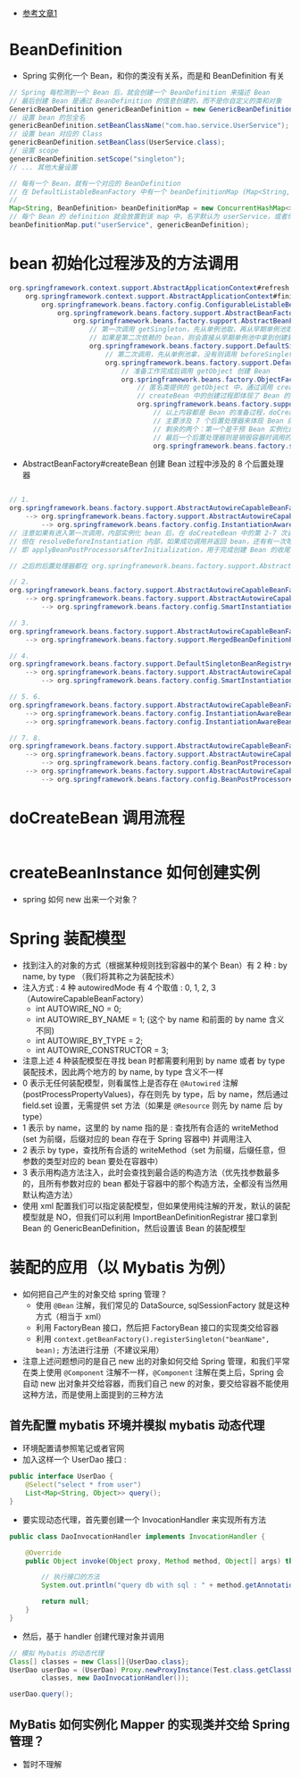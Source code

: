 - [参考文章1](https://juejin.im/post/5bc5c88df265da0b001f5dee)

# BeanDefinition

- Spring 实例化一个 Bean，和你的类没有关系，而是和 BeanDefinition 有关

```java
// Spring 每检测到一个 Bean 后，就会创建一个 BeanDefinition 来描述 Bean
// 最后创建 Bean 是通过 BeanDefinition 的信息创建的，而不是你自定义的类和对象
GenericBeanDefinition genericBeanDefinition = new GenericBeanDefinition();
// 设置 bean 的包全名
genericBeanDefinition.setBeanClassName("com.hao.service.UserService");
// 设置 bean 对应的 Class
genericBeanDefinition.setBeanClass(UserService.class);
// 设置 scope
genericBeanDefinition.setScope("singleton");
// ... 其他大量设置

// 每有一个 Bean，就有一个对应的 BeanDefinition
// 在 DefaultListableBeanFactory 中有一个 beanDefinitionMap (Map<String, BeanDefinition>)
//
Map<String, BeanDefinition> beanDefinitionMap = new ConcurrentHashMap<>();
// 每个 Bean 的 definition 就会放置到该 map 中，名字默认为 userService，或者你指定了就是你指定的
beanDefinitionMap.put("userService", genericBeanDefinition);
```


# bean 初始化过程涉及的方法调用

```java
org.springframework.context.support.AbstractApplicationContext#refresh
    org.springframework.context.support.AbstractApplicationContext#finishBeanFactoryInitialization
        org.springframework.beans.factory.config.ConfigurableListableBeanFactory#preInstantiateSingletons
            org.springframework.beans.factory.support.AbstractBeanFactory#getBean(java.lang.String)
                org.springframework.beans.factory.support.AbstractBeanFactory#doGetBean
                    // 第一次调用 getSingleton，先从单例池取，再从早期单例池取，主要为了解决循环依赖问题，如果是创建 Bean，此次返回 null
                    // 如果是第二次依赖的 bean，则会直接从早期单例池中拿到创建到一半的 bean
                    org.springframework.beans.factory.support.DefaultSingletonBeanRegistry#getSingleton(java.lang.String)
                        // 第二次调用，先从单例池拿，没有则调用 beforeSingletonCreation 标记准备创建，
                        org.springframework.beans.factory.support.DefaultSingletonBeanRegistry#getSingleton(java.lang.String, org.springframework.beans.factory.ObjectFactory<?>)
                            // 准备工作完成后调用 getObject 创建 Bean
                            org.springframework.beans.factory.ObjectFactory#getObject
                                // 匿名类提供的 getObject 中，通过调用 createBean 来创建 Bean
                                // createBean 中的创建过程即体现了 Bean 的生命周期（主要通过 9 个后置处理器体现）
                                org.springframework.beans.factory.support.AbstractBeanFactory#createBean
                                    // 以上内容都是 Bean 的准备过程，doCreateBean 用于创建 Bean
                                    // 主要涉及 7 个后置处理器来体现 Bean 的生命周期， 9 - 7 = 2
                                    // 剩余的两个：第一个是干预 Bean 实例化的后置处理器，如果其创建了 Bean 则不会调用 doCreateBean
                                    // 最后一个后置处理器则是销毁容器时调用的收尾工作
                                    org.springframework.beans.factory.support.AbstractAutowireCapableBeanFactory#doCreateBean
```

- AbstractBeanFactory#createBean 创建 Bean 过程中涉及的 8 个后置处理器

```java

// 1.
org.springframework.beans.factory.support.AbstractAutowireCapableBeanFactory#resolveBeforeInstantiation
    --> org.springframework.beans.factory.support.AbstractAutowireCapableBeanFactory#applyBeanPostProcessorsBeforeInstantiation
        --> org.springframework.beans.factory.config.InstantiationAwareBeanPostProcessor#postProcessBeforeInstantiation
// 注意如果有进入第一次调用，内部实例化 bean 后，在 doCreateBean 中的第 2-7 次调用就不再执行
// 但在 resolveBeforeInstantiation 内部，如果成功调用并返回 bean，还有有一次等价的第 8 次调用，
// 即 applyBeanPostProcessorsAfterInitialization，用于完成创建 Bean 的收尾工作

// 之后的后置处理器都在 org.springframework.beans.factory.support.AbstractAutowireCapableBeanFactory#doCreateBean 中调用

// 2.
org.springframework.beans.factory.support.AbstractAutowireCapableBeanFactory#createBeanInstance
    --> org.springframework.beans.factory.support.AbstractAutowireCapableBeanFactory#determineConstructorsFromBeanPostProcessors
        --> org.springframework.beans.factory.config.SmartInstantiationAwareBeanPostProcessor#determineCandidateConstructors

// 3.
org.springframework.beans.factory.support.AbstractAutowireCapableBeanFactory#applyMergedBeanDefinitionPostProcessors
    --> org.springframework.beans.factory.support.MergedBeanDefinitionPostProcessor#postProcessMergedBeanDefinition

// 4.
org.springframework.beans.factory.support.DefaultSingletonBeanRegistry#addSingletonFactory
    --> org.springframework.beans.factory.support.AbstractAutowireCapableBeanFactory#getEarlyBeanReference
        --> org.springframework.beans.factory.config.SmartInstantiationAwareBeanPostProcessor#getEarlyBeanReference

// 5. 6.
org.springframework.beans.factory.support.AbstractAutowireCapableBeanFactory#populateBean
    --> org.springframework.beans.factory.config.InstantiationAwareBeanPostProcessor#postProcessAfterInstantiation
    --> org.springframework.beans.factory.config.InstantiationAwareBeanPostProcessor#postProcessProperties

// 7. 8.
org.springframework.beans.factory.support.AbstractAutowireCapableBeanFactory#initializeBean(java.lang.String, java.lang.Object, org.springframework.beans.factory.support.RootBeanDefinition)
    --> org.springframework.beans.factory.support.AbstractAutowireCapableBeanFactory#applyBeanPostProcessorsBeforeInitialization
        --> org.springframework.beans.factory.config.BeanPostProcessor#postProcessBeforeInitialization
    --> org.springframework.beans.factory.support.AbstractAutowireCapableBeanFactory#applyBeanPostProcessorsAfterInitialization
        --> org.springframework.beans.factory.config.BeanPostProcessor#postProcessAfterInitialization
```


# doCreateBean 调用流程

```java

```

# createBeanInstance 如何创建实例

- spring 如何 new 出来一个对象？


# Spring 装配模型

- 找到注入的对象的方式（根据某种规则找到容器中的某个 Bean）有 2 种 : by name, by type （我们将其称之为装配技术）
- 注入方式 : 4 种 autowiredMode 有 4 个取值 : 0, 1, 2, 3 （AutowireCapableBeanFactory）
    - int AUTOWIRE_NO = 0;
    - int AUTOWIRE_BY_NAME = 1; (这个 by name 和前面的 by name 含义不同)
    - int AUTOWIRE_BY_TYPE = 2;
    - int AUTOWIRE_CONSTRUCTOR = 3;
- 注意上述 4 种装配模型在寻找 bean 时都需要利用到 by name 或者 by type 装配技术，因此两个地方的 by name, by type 含义不一样
- 0 表示无任何装配模型，则看属性上是否存在 `@Autowired` 注解(postProcessPropertyValues)，存在则先 by type，后 by name，然后通过 field.set 设置，无需提供 set 方法（如果是 `@Resource` 则先 by name 后 by type）
- 1 表示 by name，这里的 by name 指的是 : 查找所有合适的 writeMethod (set 为前缀，后缀对应的 bean 存在于 Spring 容器中) 并调用注入
- 2 表示 by type，查找所有合适的 writeMethod（set 为前缀，后缀任意，但参数的类型对应的 bean 要处在容器中）
- 3 表示用构造方法注入，此时会查找到最合适的构造方法（优先找参数最多的，且所有参数对应的 bean 都处于容器中的那个构造方法，全都没有当然用默认构造方法）
- 使用 xml 配置我们可以指定装配模型，但如果使用纯注解的开发，默认的装配模型就是 NO，但我们可以利用 ImportBeanDefinitionRegistrar 接口拿到 Bean 的 GenericBeanDefinition，然后设置该 Bean 的装配模型


# 装配的应用（以 Mybatis 为例）

- 如何把自己产生的对象交给 spring 管理？
    - 使用 `@Bean` 注解，我们常见的 DataSource, sqlSessionFactory 就是这种方式（相当于 xml）
    - 利用 FactoryBean 接口，然后把 FactoryBean 接口的实现类交给容器
    - 利用 `context.getBeanFactory().registerSingleton("beanName", bean);` 方法进行注册（不建议采用）
- 注意上述问题想问的是自己 new 出的对象如何交给 Spring 管理，和我们平常在类上使用 `@Component` 注解不一样，`@Component` 注解在类上后，Spring 会自动 new 出对象并交给容器，而我们自己 new 的对象，要交给容器不能使用这种方法，而是使用上面提到的三种方法


## 首先配置 mybatis 环境并模拟 mybatis 动态代理

- 环境配置请参照笔记或者官网
- 加入这样一个 UserDao 接口 :
```java
public interface UserDao {
	@Select("select * from user")
	List<Map<String, Object>> query();
}
```
- 要实现动态代理，首先要创建一个 InvocationHandler 来实现所有方法
```java
public class DaoInvocationHandler implements InvocationHandler {

	@Override
	public Object invoke(Object proxy, Method method, Object[] args) throws Throwable {

		// 执行接口的方法
		System.out.println("query db with sql : " + method.getAnnotation(Select.class).value()[0]);

		return null;
	}
}
```
- 然后，基于 handler 创建代理对象并调用 
```java
// 模拟 Mybatis 的动态代理
Class[] classes = new Class[]{UserDao.class};
UserDao userDao = (UserDao) Proxy.newProxyInstance(Test.class.getClassLoader(),
        classes, new DaoInvocationHandler());

userDao.query();
```


## MyBatis 如何实例化 Mapper 的实现类并交给 Spring 管理？

- 暂时不理解

